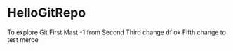 # HelloGitRepo

To explore Git
First Mast -1
from Second
Third change
df
ok
Fifth change to  test merge
